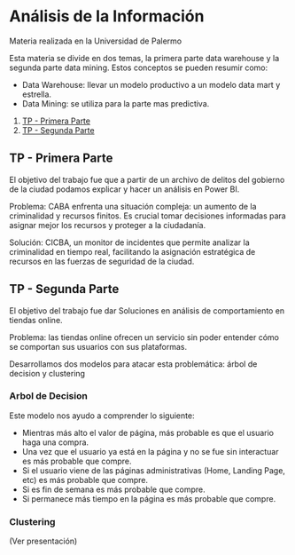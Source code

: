 # Análisis de la Información

Materia realizada en la Universidad de Palermo

Esta materia se divide en dos temas, la primera parte data warehouse y la segunda parte data mining. Estos conceptos se pueden resumir como:
- Data Warehouse: llevar un modelo productivo a un modelo data mart y estrella.
- Data Mining: se utiliza para la parte mas predictiva.
  
1. [TP - Primera Parte](#tp---primera-parte)
2. [TP - Segunda Parte](#tp---segunda-parte)

## TP - Primera Parte
El objetivo del trabajo fue que a partir de un archivo de delitos del gobierno de la ciudad podamos explicar y hacer un análisis en Power BI.

Problema: CABA enfrenta una situación compleja: un aumento de la criminalidad y recursos finitos. Es crucial tomar decisiones informadas para asignar mejor los recursos y proteger a la ciudadanía.

Solución: CICBA, un monitor de incidentes que permite analizar la criminalidad en tiempo real, facilitando la asignación estratégica de recursos en las fuerzas de seguridad de la ciudad.

## TP - Segunda Parte
El objetivo del trabajo fue dar Soluciones en análisis de comportamiento en tiendas online.

Problema: las tiendas online ofrecen un servicio sin poder entender cómo se comportan sus usuarios con sus plataformas.

Desarrollamos dos modelos para atacar esta problemática: árbol de decision y clustering
### Arbol de Decision
Este modelo nos ayudo a comprender lo siguiente:
- Mientras más alto el valor de página, más probable es que el usuario haga una compra.
- Una vez que el usuario ya está en la página y no se fue sin interactuar es más probable que compre.
- Si el usuario viene de las páginas administrativas (Home, Landing Page, etc) es más probable que compre.
- Si es fin de semana es más probable que compre.
- Si permanece más tiempo en la página es más probable que compre.

### Clustering
(Ver presentación)
